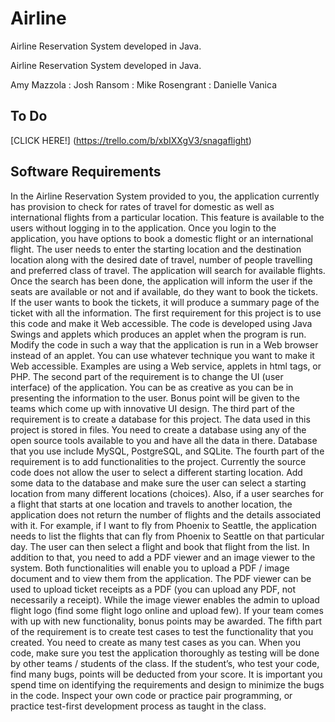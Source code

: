 Airline
=======

Airline Reservation System developed in Java.

 Airline Reservation System developed in Java. 
 
Amy Mazzola : Josh Ransom : Mike Rosengrant : Danielle Vanica




## To Do
[CLICK HERE!] (https://trello.com/b/xbIXXgV3/snagaflight)


## Software Requirements 


In the Airline Reservation System provided to you, the application currently has provision to check for rates of travel for domestic as well as international flights from a particular location. This feature is available to the users without logging in to the application. 
Once you login to the application, you have options to book a domestic flight or an international flight. The user needs to enter the starting location and the destination location along with the desired date of travel, number of people travelling and preferred class of travel. The application will search for available flights. Once the search has been done, the application will inform the user if the seats are available or not and if available, do they want to book the tickets. If the user wants to book the tickets, it will produce a summary page of the ticket with all the information. 
The first requirement for this project is to use this code and make it Web accessible. The code is developed using Java Swings and applets which produces an applet when the program is run. Modify the code in such a way that the application is run in a Web browser instead of an applet. You can use whatever technique you want to make it Web accessible. Examples are using a Web service, applets in html tags, or PHP. 
The second part of the requirement is to change the UI (user interface) of the application. You can be as creative as you can be in presenting the information to the user.  Bonus point will be given to the teams which come up with innovative UI design.
The third part of the requirement is to create a database for this project. The data used in this project is stored in files. You need to create a database using any of the open source tools available to you and have all the data in there. Database that you use include MySQL, PostgreSQL, and SQLite. 
The fourth part of the requirement is to add functionalities to the project. Currently the source code does not allow the user to select a different starting location. Add some data to the database and make sure the user can select a starting location from many different locations (choices). 
Also, if a user searches for a flight that starts at one location and travels to another location, the application does not return the number of flights and the details associated with it. For example, if I want to fly from Phoenix to Seattle, the application needs to list the flights that can fly from Phoenix to Seattle on that particular day. The user can then select a flight and book that flight from the list. 
In addition to that, you need to add a PDF viewer and an image viewer to the system. Both functionalities will enable you to upload a PDF / image document and to view them from the application. The PDF viewer can be used to upload ticket receipts as a PDF (you can upload any PDF, not necessarily a receipt). While the image viewer enables the admin to upload flight logo (find some flight logo online and upload few). If your team comes with up with new functionality, bonus points may be awarded. 
The fifth part of the requirement is to create test cases to test the functionality that you created. You need to create as many test cases as you can. When you code, make sure you test the application thoroughly as testing will be done by other teams / students of the class. If the student’s, who test your code, find many bugs, points will be deducted from your score. It is important you spend time on identifying the requirements and design to minimize the bugs in the code. Inspect your own code or practice pair programming, or practice test-first development process as taught in the class.


